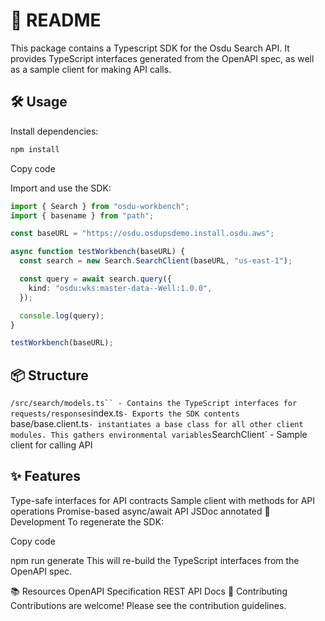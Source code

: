 # 📗 README

This package contains a Typescript SDK for the Osdu Search API. It provides TypeScript interfaces generated from the OpenAPI spec, as well as a sample client for making API calls.

## 🛠️ Usage

Install dependencies:

```sh
npm install

```

Copy code

Import and use the SDK:

```typescript
import { Search } from "osdu-workbench";
import { basename } from "path";

const baseURL = "https://osdu.osdupsdemo.install.osdu.aws";

async function testWorkbench(baseURL) {
  const search = new Search.SearchClient(baseURL, "us-east-1");

  const query = await search.query({
    kind: "osdu:wks:master-data--Well:1.0.0",
  });

  console.log(query);
}

testWorkbench(baseURL);
```

## 📦 Structure

` /src/search/models.ts`` - Contains the TypeScript interfaces for requests/responses
 `index.ts`- Exports the SDK contents
`base/base.client.ts`- instantiates a base class for all other client modules. This gathers environmental variables`SearchClient` - Sample client for calling API

## ✨ Features

Type-safe interfaces for API contracts
Sample client with methods for API operations
Promise-based async/await API
JSDoc annotated
🤖 Development
To regenerate the SDK:

Copy code

npm run generate
This will re-build the TypeScript interfaces from the OpenAPI spec.

📚 Resources
OpenAPI Specification
REST API Docs
🙌 Contributing
Contributions are welcome! Please see the contribution guidelines.

```

```
